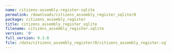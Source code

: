```yaml
---
name: citizens-assembly-register-sqlite
permalink: /downloads/citizens_assembly_register_sqlite/0
package: citizens_assembly_register
title: citizens_assembly_register_sqlite
filename: citizens_assembly_register.sqlite
version: '0'
full_version: 0.3.0
file: /data/citizens_assembly_register/0/citizens_assembly_register.sqlite
---
```


